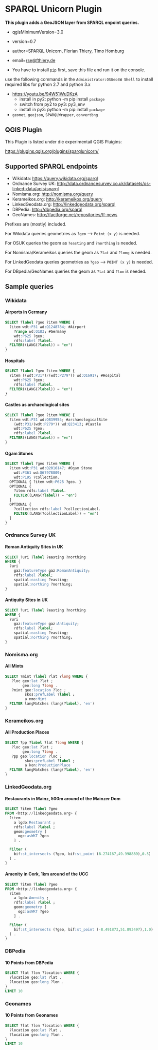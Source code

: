 # SPARQL Unicorn Plugin

**This plugin adds a GeoJSON layer from SPARQL enpoint queries.**

* qgisMinimumVersion=3.0
* version=0.7
* author=SPARQL Unicorn, Florian Thiery, Timo Homburg
* email=rse@fthiery.de

* You have to install [`pip`](https://raw.githubusercontent.com/sparqlunicorn/sparqlunicornGoesGIS/master/sparql_unicorn/scripts/get-pip.py) first, save this file and run it on the console.

use the following commands in the `Administrator:OSGeo4W Shell` to install required libs for python 2.7 and python 3.x

* https://youtu.be/94W51WuDKzA
  * install in py2: python -m pip install `package`
  * switch from py2 to py3: py3_env
  * install in py3: python -m pip install `package`
* `geomet`, `geojson`, `SPARQLWrapper`, `convertbng`

## QGIS Plugin

This Plugin is listed under die experimentail QGIS Pluigins:

https://plugins.qgis.org/plugins/sparqlunicorn/

## Supported SPARQL endpoints

* Wikidata: https://query.wikidata.org/sparql
* Ordnance Survey UK: http://data.ordnancesurvey.co.uk/datasets/os-linked-data/apis/sparql
* Nomisma.org: http://nomisma.org/query
* Kerameikos.org: http://kerameikos.org/query
* LinkedGeodata.org: http://linkedgeodata.org/sparql
* DBPedia: http://dbpedia.org/sparql
* GeoNames: http://factforge.net/repositories/ff-news

Prefixes are (mostly) included.

For Wikidata queries geometries as `?geo` --> `Point (x y)` is needed.

For OSUK queries the geom as `?easting` and `?northing` is needed.

For Nomisma/Kerameikos queries the geom as `?lat` and `?long` is needed.

For LinkedGeodata queries geometries as `?geo` --> `POINT (x y)` is needed.

For DBpedia/GeoNames queries the geom as `?lat` and `?lon` is needed.

## Sample queries

### Wikidata

#### Airports in Germany

```sql
SELECT ?label ?geo ?item WHERE {
  ?item wdt:P31 wd:Q1248784; #Airport
    ?range wd:Q183; #Germany
    wdt:P625 ?geo;
    rdfs:label ?label.
  FILTER((LANG(?label)) = "en")
}
```

#### Hospitals

```sql
SELECT ?label ?geo ?item WHERE {
  ?item ((wdt:P31*)/(wdt:P279*)) wd:Q16917; #Hospital
    wdt:P625 ?geo;
    rdfs:label ?label.
  FILTER((LANG(?label)) = "en")
}
```

#### Castles as archaeological sites

```sql
SELECT ?label ?geo ?item WHERE {
  ?item wdt:P31 wd:Q839954; #archaeologicalSite
    (wdt:P31/(wdt:P279*)) wd:Q23413; #Castle
    wdt:P625 ?geo;
    rdfs:label ?label.
  FILTER((LANG(?label)) = "en")
}
```

#### Ogam Stones

```sql
SELECT ?label ?geo ?item WHERE {
  ?item wdt:P31 wd:Q2016147; #Ogam Stone
    wdt:P361 wd:Q67978809;
    wdt:P195 ?collection.
  OPTIONAL { ?item wdt:P625 ?geo. }
  OPTIONAL {
    ?item rdfs:label ?label.
    FILTER((LANG(?label)) = "en")
  }
  OPTIONAL {
    ?collection rdfs:label ?collectionLabel.
    FILTER((LANG(?collectionLabel)) = "en")
  }
}
```

### Ordnance Survey UK

#### Roman Antiquity Sites in UK

```sql
SELECT ?uri ?label ?easting ?northing
WHERE {
  ?uri
    gaz:featureType gaz:RomanAntiquity;
    rdfs:label ?label;
    spatial:easting ?easting;
    spatial:northing ?northing;
}
```

#### Antiquity Sites in UK

```sql
SELECT ?uri ?label ?easting ?northing
WHERE {
  ?uri
    gaz:featureType gaz:Antiquity;
    rdfs:label ?label;
    spatial:easting ?easting;
    spatial:northing ?northing;
}
```

### Nomisma.org

#### All Mints

```sql
SELECT ?mint ?label ?lat ?long WHERE {
   ?loc geo:lat ?lat ;
        geo:long ?long .
   ?mint geo:location ?loc ;
         skos:prefLabel ?label ;
         a nmo:Mint
  FILTER langMatches (lang(?label), 'en')
}
```

### Kerameikos.org

#### All Production Places

```sql
SELECT ?pp ?label ?lat ?long WHERE {
   ?loc geo:lat ?lat ;
        geo:long ?long .
   ?pp geo:location ?loc ;
         skos:prefLabel ?label ;
         a kon:ProductionPlace
  FILTER langMatches (lang(?label), 'en')
}
```

### LinkedGeodata.org

#### Restaurants in Mainz, 500m around of the Mainzer Dom

```sql
SELECT ?item ?label ?geo
FROM <http://linkedgeodata.org> {
  ?item
    a lgdo:Restaurant ;
    rdfs:label ?label ;
    geom:geometry [
      ogc:asWKT ?geo
    ] .

  Filter (
    bif:st_intersects (?geo, bif:st_point (8.274167,49.998889),0.5)
  ) .
}
```

#### Amenity in Cork, 1km around of the UCC

```sql
SELECT ?item ?label ?geo
FROM <http://linkedgeodata.org> {
  ?item
    a lgdo:Amenity ;
    rdfs:label ?label ;
    geom:geometry [
      ogc:asWKT ?geo
    ] .

  Filter (
    bif:st_intersects (?geo, bif:st_point (-8.491873,51.893497),1.0)
  ) .
}
```
### DBPedia

#### 10 Points from DBPedia

```sql
SELECT ?lat ?lon ?location WHERE {
  ?location geo:lat ?lat .
  ?location geo:long ?lon .
}
LIMIT 10
```

### Geonames

#### 10 Points from Geonames

```sql
SELECT ?lat ?lon ?location WHERE {
  ?location geo:lat ?lat .
  ?location geo:long ?lon .
}
LIMIT 10
```
